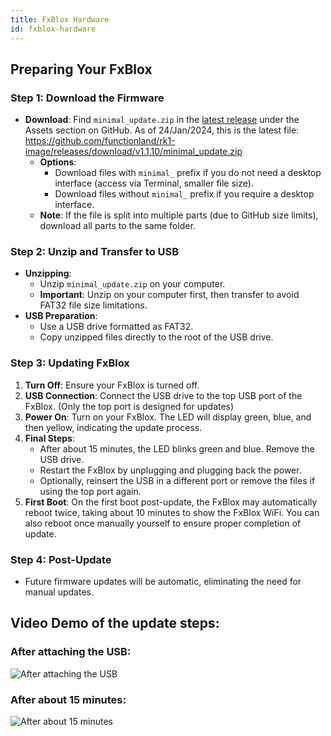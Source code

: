 ```yaml
---
title: FxBlox Hardware
id: fxblox-hardware
---
```


## Preparing Your FxBlox

### Step 1: Download the Firmware

- **Download**: Find `minimal_update.zip` in the [latest release](https://github.com/functionland/rk1-image/releases/latest) under the Assets section on GitHub. As of 24/Jan/2024, this is the latest file: https://github.com/functionland/rk1-image/releases/download/v1.1.10/minimal_update.zip
  - **Options**:
    - Download files with `minimal_` prefix if you do not need a desktop interface (access via Terminal, smaller file size).
    - Download files without `minimal_` prefix if you require a desktop interface.
  - **Note**: If the file is split into multiple parts (due to GitHub size limits), download all parts to the same folder.

### Step 2: Unzip and Transfer to USB

- **Unzipping**:
  - Unzip `minimal_update.zip` on your computer.
  - **Important**: Unzip on your computer first, then transfer to avoid FAT32 file size limitations.
- **USB Preparation**:
  - Use a USB drive formatted as FAT32.
  - Copy unzipped files directly to the root of the USB drive.

### Step 3: Updating FxBlox

1. **Turn Off**: Ensure your FxBlox is turned off.
2. **USB Connection**: Connect the USB drive to the top USB port of the FxBlox. (Only the top port is designed for updates)
3. **Power On**: Turn on your FxBlox. The LED will display green, blue, and then yellow, indicating the update process.
4. **Final Steps**:
   - After about 15 minutes, the LED blinks green and blue. Remove the USB drive.
   - Restart the FxBlox by unplugging and plugging back the power.
   - Optionally, reinsert the USB in a different port or remove the files if using the top port again.
5. **First Boot**: On the first boot post-update, the FxBlox may automatically reboot twice, taking about 10 minutes to show the FxBlox WiFi. You can also reboot once manually yourself to ensure proper completion of update.

### Step 4: Post-Update

- Future firmware updates will be automatic, eliminating the need for manual updates.

## Video Demo of the update steps:

### After attaching the USB:
![After attaching the USB](https://github.com/functionland/rk1-image/assets/6176518/06ddf8ed-61a0-4031-b48d-77f7f7ba79eb)

### After about 15 minutes:
![After about 15 minutes](https://github.com/functionland/rk1-image/assets/6176518/71d42e46-1cc8-4ab7-b573-a11eeaea3289)